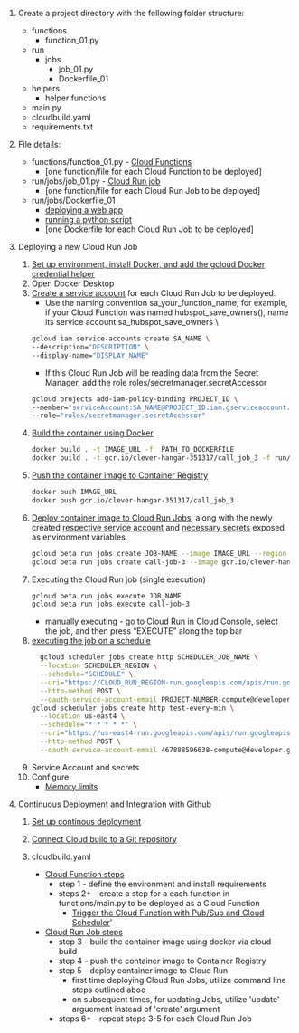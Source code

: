 1. Create a project directory with the following folder structure:
   - functions
     - function_01.py
   - run
     - jobs
       - job_01.py
       - Dockerfile_01
   - helpers
     - helper functions
   - main.py
   - cloudbuild.yaml
   - requirements.txt

2. File details:
   - functions/function_01.py - [Cloud Functions](https://cloud.google.com/functions/docs/writing/write-event-driven-functions)
      - [one function/file for each Cloud Function to be deployed]
   - run/jobs/job_01.py - [Cloud Run job](https://cloud.google.com/run/docs/quickstarts/jobs/build-create-python#:~:text=jobs%0Acd%20jobs-,Create,-a%20main.py)
      - [one function/file for each Cloud Run Job to be deployed]
   - run/jobs/Dockerfile_01
     - [deploying a web app](https://github.com/GoogleCloudPlatform/python-docs-samples/blob/main/run/helloworld/Dockerfile)
     - [running a python script](https://www.geeksforgeeks.org/how-to-run-a-python-script-using-docker/)
     - [one Dockerfile for each Cloud Run Job to be deployed]

3. Deploying a new Cloud Run Job
    1. [Set up environment, install Docker, and add the gcloud Docker credential helper](https://cloud.google.com/run/docs/setup)
    1. Open Docker Desktop 
    1. [Create a service account](https://cloud.google.com/iam/docs/creating-managing-service-accounts#iam-service-accounts-create-gcloud) for each Cloud Run Job to be deployed.
        - Use the naming convention sa_your_function_name; for example, if your Cloud Function was named hubspot_save_owners(), name its service account sa_hubspot_save_owners \
        ```bash
        gcloud iam service-accounts create SA_NAME \
        --description="DESCRIPTION" \
        --display-name="DISPLAY_NAME"
        ```
        - If this Cloud Run Job will be reading data from the Secret Manager, add the role roles/secretmanager.secretAccessor
        ```bash
        gcloud projects add-iam-policy-binding PROJECT_ID \
        --member="serviceAccount:SA_NAME@PROJECT_ID.iam.gserviceaccount.com" \
        --role="roles/secretmanager.secretAccessor"
        ```
    1. [Build the container using Docker](https://cloud.google.com/run/docs/building/containers#docker)
        ```bash
        docker build . -t IMAGE_URL -f  PATH_TO_DOCKERFILE
        docker build . -t gcr.io/clever-hangar-351317/call_job_3 -f run/jobs/Dockerfile_job3
        ```
    1. [Push the container image to Container Registry](https://cloud.google.com/run/docs/building/containers#:~:text=Push%20the%20container%20image%20to%20Container%20Registry)
        ```bash
        docker push IMAGE_URL
        docker push gcr.io/clever-hangar-351317/call_job_3
        ```
    1. [Deploy container image to Cloud Run Jobs](https://cloud.google.com/run/docs/create-jobs#job), along with the newly created [respective service account](https://cloud.google.com/run/docs/securing/service-identity#gcloud) and [necessary secrets](https://cloud.google.com/run/docs/configuring/secrets#command-line) exposed as environment variables.
        ```bash
        gcloud beta run jobs create JOB-NAME --image IMAGE_URL --region REGION --service-account SERVICE_ACCOUNT --update-secrets=ENV_VAR_NAME=SECRET_NAME:VERSION
        gcloud beta run jobs create call-job-3 --image gcr.io/clever-hangar-351317/call_job_3 --region us-east4
        ```
    1. Executing the Cloud Run job (single execution)
        ```bash
        gcloud beta run jobs execute JOB_NAME
        gcloud beta run jobs execute call-job-3
        ```
        - manually executing - go to Cloud Run in Cloud Console, select the job, and then press “EXECUTE” along the top bar
    1. [executing the job on a schedule](https://cloud.google.com/run/docs/execute/jobs-on-schedule#command-line)
        ```bash 
          gcloud scheduler jobs create http SCHEDULER_JOB_NAME \
          --location SCHEDULER_REGION \
          --schedule="SCHEDULE" \
          --uri="https://CLOUD_RUN_REGION-run.googleapis.com/apis/run.googleapis.com/v1/namespaces/PROJECT-ID/jobs/JOB-NAME:run" \
          --http-method POST \
          --oauth-service-account-email PROJECT-NUMBER-compute@developer.gserviceaccount.com
        gcloud scheduler jobs create http test-every-min \
          --location us-east4 \
          --schedule="* * * * *" \
          --uri="https://us-east4-run.googleapis.com/apis/run.googleapis.com/v1/namespaces/clever-hangar-351317/jobs/call-job-3:run" \
          --http-method POST \
          --oauth-service-account-email 467888596638-compute@developer.gserviceaccount.com
        ```
    1. Service Account and secrets
    1. Configure
        - [Memory limits](https://cloud.google.com/run/docs/configuring/memory-limits)
        

4. Continuous Deployment and Integration with Github
    1. [Set up continous deployment](https://cloud.google.com/run/docs/continuous-deployment-with-cloud-build)

    1. [Connect Cloud build to a Git repository](https://cloud.google.com/build/docs/automating-builds/github/connect-repo-github)
   
    1. cloudbuild.yaml
        - [Cloud Function steps](https://cloud.google.com/build/docs/deploying-builds/deploy-functions?hl=en_US#yaml)  
            - step 1 - define the environment and install requirements  
            - steps 2+ - create a step for a each function in functions/main.py to be deployed as a Cloud Function  
                - [Trigger the Cloud Function with Pub/Sub and Cloud Scheduler](https://cloud.google.com/scheduler/docs/tut-pub-sub#create_a_job)'
        - [Cloud Run Job steps](https://cloud.google.com/build/docs/deploying-builds/deploy-cloud-run?hl=en_US)  
            - step 3 - build the container image using docker via cloud build  
            - step 4 - push the container image to Container Registry  
            - step 5 - deploy container image to Cloud Run
                - first time deploying Cloud Run Jobs, utilize command line steps outlined aboe
                - on subsequent times, for updating Jobs, utilize 'update' arguement instead of 'create' argument
            - steps 6+ - repeat steps 3-5 for each Cloud Run Job 